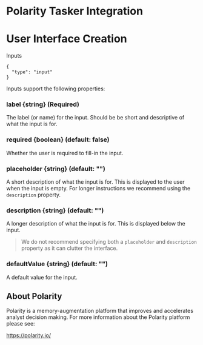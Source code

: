 # Polarity Tasker Integration

# User Interface Creation

Inputs

```
{
  "type": "input"
}
```

Inputs support the following properties:

### label {string} (Required)

The label (or name) for the input. Should be be short and descriptive of what the input is for.

### required {boolean} (default: false)

Whether the user is required to fill-in the input.

### placeholder {string} (default: "")

A short description of what the input is for. This is displayed to the user when the input is empty. For longer
instructions we recommend using the `description` property.

### description {string} (default: "")

A longer description of what the input is for. This is displayed below the input.

> We do not recommend specifying both a `placeholder` and `description` property as it can clutter the interface.

### defaultValue {string} (default: "")

A default value for the input.

## About Polarity

Polarity is a memory-augmentation platform that improves and accelerates analyst decision making. For more information
about the Polarity platform please see:

https://polarity.io/
